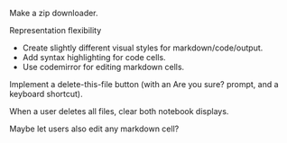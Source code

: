 
Make a zip downloader.

Representation flexibility

 * Create slightly different visual styles for markdown/code/output.
 * Add syntax highlighting for code cells.
 * Use codemirror for editing markdown cells.

Implement a delete-this-file button (with an Are you sure? prompt, and a
keyboard shortcut).

When a user deletes all files, clear both notebook displays.

Maybe let users also edit any markdown cell?
